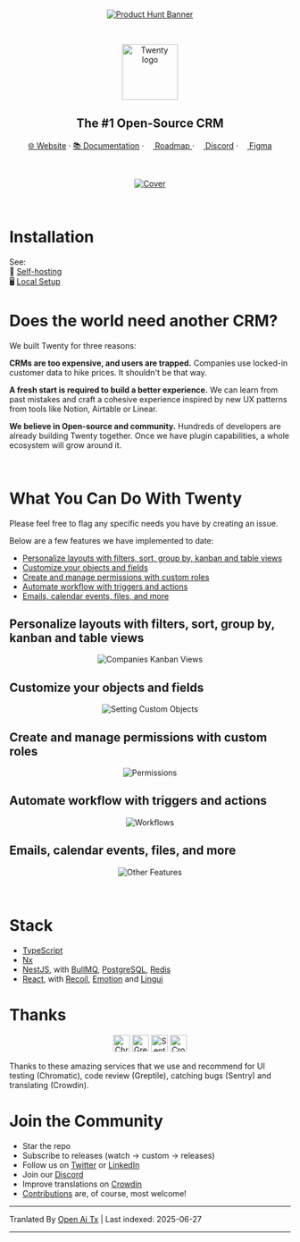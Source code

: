 <br />

<p align="center">
  <a href="https://www.producthunt.com/products/twenty-crm">
    <picture>
      <source media="(prefers-color-scheme: dark)" srcset="https://raw.githubusercontent.com/twentyhq/twenty/refs/heads/main/packages/twenty-website/public/images/readme/product-hunt-banner-light.png" />
      <source media="(prefers-color-scheme: light)" srcset="https://raw.githubusercontent.com/twentyhq/twenty/refs/heads/main/packages/twenty-website/public/images/readme/product-hunt-banner-light.png" />
      <img src="https://raw.githubusercontent.com/twentyhq/twenty/main/packages/twenty-website/public/images/readme/product-hunt-banner-light.png" alt="Product Hunt Banner" />
    </picture>
  </a>
</p>
<br />

<p align="center">
  <a href="https://www.twenty.com">
    <img src="https://raw.githubusercontent.com/twentyhq/twenty/main/packages/twenty-website/public/images/core/logo.svg" width="100px" alt="Twenty logo" />
  </a>
</p>

<h2 align="center" >The #1 Open-Source CRM </h2>

<p align="center"><a href="https://twenty.com">🌐 Website</a> · <a href="https://twenty.com/developers">📚 Documentation</a> · <a href="https://github.com/orgs/twentyhq/projects/1"><img src="https://raw.githubusercontent.com/twentyhq/twenty/main/packages/twenty-website/public/images/readme/planner-icon.svg" width="12" height="12"/> Roadmap </a> · <a href="https://discord.gg/cx5n4Jzs57"><img src="https://raw.githubusercontent.com/twentyhq/twenty/main/packages/twenty-website/public/images/readme/discord-icon.svg" width="12" height="12"/> Discord</a> · <a href="https://www.figma.com/file/xt8O9mFeLl46C5InWwoMrN/Twenty"><img src="https://raw.githubusercontent.com/twentyhq/twenty/main/packages/twenty-website/public/images/readme/figma-icon.png"  width="12" height="12"/>  Figma</a></p> 
<br />

<p align="center">
  <a href="https://www.twenty.com">
    <picture>
      <source media="(prefers-color-scheme: dark)" srcset="https://raw.githubusercontent.com/twentyhq/twenty/refs/heads/main/packages/twenty-website/public/images/readme/github-cover-dark.png" />
      <source media="(prefers-color-scheme: light)" srcset="https://raw.githubusercontent.com/twentyhq/twenty/refs/heads/main/packages/twenty-website/public/images/readme/github-cover-light.png" />
      <img src="https://raw.githubusercontent.com/twentyhq/twenty/main/packages/twenty-website/public/images/readme/github-cover-light.png" alt="Cover" />
    </picture>
  </a>
</p>

<br />

# Installation 

See:  
🚀 [Self-hosting](https://twenty.com/developers/section/self-hosting)  
🖥️ [Local Setup](https://twenty.com/developers/local-setup)  

# Does the world need another CRM?

We built Twenty for three reasons:

**CRMs are too expensive, and users are trapped.** Companies use locked-in customer data to hike prices. It shouldn't be that way.

**A fresh start is required to build a better experience.** We can learn from past mistakes and craft a cohesive experience inspired by new UX patterns from tools like Notion, Airtable or Linear.

**We believe in Open-source and community.** Hundreds of developers are already building Twenty together. Once we have plugin capabilities, a whole ecosystem will grow around it.

<br />

# What You Can Do With Twenty

Please feel free to flag any specific needs you have by creating an issue.   

Below are a few features we have implemented to date:

+ [Personalize layouts with filters, sort, group by, kanban and table views](#personalize-layouts-with-filters-sort-group-by-kanban-and-table-views)
+ [Customize your objects and fields](#customize-your-objects-and-fields)
+ [Create and manage permissions with custom roles](#create-and-manage-permissions-with-custom-roles)
+ [Automate workflow with triggers and actions](#automate-workflow-with-triggers-and-actions)
+ [Emails, calendar events, files, and more](#emails-calendar-events-files-and-more)


## Personalize layouts with filters, sort, group by, kanban and table views

<p align="center">
    <picture>
      <source media="(prefers-color-scheme: dark)" srcset="https://raw.githubusercontent.com/twentyhq/twenty/refs/heads/main/packages/twenty-website/public/images/readme/views-dark.png" />
      <source media="(prefers-color-scheme: light)" srcset="https://raw.githubusercontent.com/twentyhq/twenty/refs/heads/main/packages/twenty-website/public/images/readme/views-light.png" />
      <img src="https://raw.githubusercontent.com/twentyhq/twenty/main/packages/twenty-website/public/images/readme/views-light.png" alt="Companies Kanban Views" />
    </picture>
</p>

## Customize your objects and fields

<p align="center">
    <picture>
      <source media="(prefers-color-scheme: dark)" srcset="https://raw.githubusercontent.com/twentyhq/twenty/refs/heads/main/packages/twenty-website/public/images/readme/data-model-dark.png" />
      <source media="(prefers-color-scheme: light)" srcset="https://raw.githubusercontent.com/twentyhq/twenty/refs/heads/main/packages/twenty-website/public/images/readme/data-model-light.png" />
      <img src="https://raw.githubusercontent.com/twentyhq/twenty/main/packages/twenty-website/public/images/readme/data-model-light.png" alt="Setting Custom Objects" />
    </picture>
</p>

## Create and manage permissions with custom roles

<p align="center">
    <picture>
      <source media="(prefers-color-scheme: dark)" srcset="https://raw.githubusercontent.com/twentyhq/twenty/refs/heads/main/packages/twenty-website/public/images/readme/permissions-dark.png" />
      <source media="(prefers-color-scheme: light)" srcset="https://raw.githubusercontent.com/twentyhq/twenty/refs/heads/main/packages/twenty-website/public/images/readme/permissions-light.png" />
      <img src="https://raw.githubusercontent.com/twentyhq/twenty/main/packages/twenty-website/public/images/readme/permissions-light.png" alt="Permissions" />
    </picture>
</p>

## Automate workflow with triggers and actions

<p align="center">
    <picture>
      <source media="(prefers-color-scheme: dark)" srcset="https://raw.githubusercontent.com/twentyhq/twenty/refs/heads/main/packages/twenty-website/public/images/readme/workflows-dark.png" />
      <source media="(prefers-color-scheme: light)" srcset="https://raw.githubusercontent.com/twentyhq/twenty/refs/heads/main/packages/twenty-website/public/images/readme/workflows-light.png" />
      <img src="https://raw.githubusercontent.com/twentyhq/twenty/main/packages/twenty-website/public/images/readme/workflows-light.png" alt="Workflows" />
    </picture>
</p>

## Emails, calendar events, files, and more

<p align="center">
    <picture>
      <source media="(prefers-color-scheme: dark)" srcset="https://raw.githubusercontent.com/twentyhq/twenty/refs/heads/main/packages/twenty-website/public/images/readme/plus-other-features-dark.png" />
      <source media="(prefers-color-scheme: light)" srcset="https://raw.githubusercontent.com/twentyhq/twenty/refs/heads/main/packages/twenty-website/public/images/readme/plus-other-features-light.png" />
      <img src="https://raw.githubusercontent.com/twentyhq/twenty/main/packages/twenty-website/public/images/readme/plus-other-features-light.png" alt="Other Features" />
    </picture>
</p>

<br />

# Stack
- [TypeScript](https://www.typescriptlang.org/)
- [Nx](https://nx.dev/)
- [NestJS](https://nestjs.com/), with [BullMQ](https://bullmq.io/), [PostgreSQL](https://www.postgresql.org/), [Redis](https://redis.io/)
- [React](https://reactjs.org/), with [Recoil](https://recoiljs.org/), [Emotion](https://emotion.sh/) and [Lingui](https://lingui.dev/)



# Thanks

<p align="center">
  <a href="https://www.chromatic.com/"><img src="https://raw.githubusercontent.com/twentyhq/twenty/main/packages/twenty-website/public/images/readme/chromatic.png" height="30" alt="Chromatic" /></a>
  <a href="https://greptile.com"><img src="https://raw.githubusercontent.com/twentyhq/twenty/main/packages/twenty-website/public/images/readme/greptile.png" height="30" alt="Greptile" /></a>
  <a href="https://sentry.io/"><img src="https://raw.githubusercontent.com/twentyhq/twenty/main/packages/twenty-website/public/images/readme/sentry.png" height="30" alt="Sentry" /></a>
  <a href="https://crowdin.com/"><img src="https://raw.githubusercontent.com/twentyhq/twenty/main/packages/twenty-website/public/images/readme/crowdin.png" height="30" alt="Crowdin" /></a>
</p>

  Thanks to these amazing services that we use and recommend for UI testing (Chromatic), code review (Greptile), catching bugs (Sentry) and translating (Crowdin).


# Join the Community

- Star the repo
- Subscribe to releases (watch -> custom -> releases)
- Follow us on [Twitter](https://twitter.com/twentycrm) or [LinkedIn](https://www.linkedin.com/company/twenty/) 
- Join our [Discord](https://discord.gg/cx5n4Jzs57)
- Improve translations on [Crowdin](https://twenty.crowdin.com/twenty) 
- [Contributions](https://github.com/twentyhq/twenty/contribute) are, of course, most welcome! 


---

Tranlated By [Open Ai Tx](https://github.com/OpenAiTx/OpenAiTx) | Last indexed: 2025-06-27

---